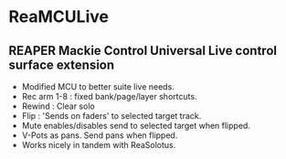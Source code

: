 # ReaMCULive
## REAPER Mackie Control Universal Live control surface extension
* Modified MCU to better suite live needs.
* Rec arm 1-8 : fixed bank/page/layer shortcuts.
* Rewind : Clear solo
* Flip : 'Sends on faders' to selected target track.
* Mute enables/disables send to selected target when flipped.
* V-Pots as pans. Send pans when flipped.
* Works nicely in tandem with ReaSolotus.